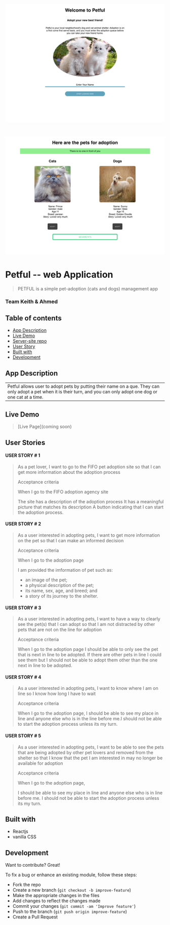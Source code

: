 
# ![WebApp](https://github.com/thinkful-ei-firefly/petful-client-keith-ahmed/blob/master/images/landingPage.png?raw=true)

# ![WebApp](https://github.com/thinkful-ei-firefly/petful-client-keith-ahmed/blob/master/images/adoptPage.png?raw=true)

# Petful -- web Application

> PETFUL is a simple pet-adoption (cats and dogs) management app
### Team Keith & Ahmed
## Table of contents

- [App Description](#app-description)
- [Live Demo](#live-demo)
- [Server-site repo](https://github.com/thinkful-ei-firefly/petful-server-keith-ahmed)
- [User Story](#user-story)
- [Built with](#build-with)
- [Development](#development)




## App Description

<table>
<tr>
<td>
  Petful allows user to adopt pets by putting their name on a que. They can only adopt a pet when it is their turn, and you can only adopt one dog or one cat at a time.
</td>
</tr>
</table>

## Live Demo

> [Live Page](coming soon)


## User Stories

#### USER STORY # 1
> As a pet lover, I want to go to the FIFO pet adoption site so that I can get more information about the adoption process
>
> Acceptance criteria
>
> When I go to the FIFO adoption agency site
>
> The site has a description of the adoption process It has a meaningful picture that matches its description A button indicating that I can start the adoption process.

#### USER STORY # 2
>As a user interested in adopting pets, I want to get more information on the pet so that I can make an informed decision
>
>Acceptance criteria
>
>When I go to the adoption page 
>
>I am provided the imformation of pet such as:
>* an image of the pet;
>* a physical description of the pet;
>* its name, sex, age, and breed; and
>* a story of its journey to the shelter.

#### USER STORY # 3

>As a user interested in adopting pets, I want to have a way to clearly see the pet(s) that I can adopt so that I am not distracted by other pets that are not on the line for adoption
>
>Acceptance criteria
>
>When I go to the adoption page I should be able to only see the pet that is next in line to be adopted. If there are other pets in line I could see them but I should not be able to adopt them other than the one next in line to be adopted.

####  USER STORY # 4

>As a user interested in adopting pets, I want to know where I am on line so I know how long I have to wait
>
>Acceptance criteria
>
>When I go to the adoption page, I should be able to see my place in line and anyone else who is in the line before me.I should not be able to start the adoption process unless its my turn.

#### USER STORY # 5

>As a user interested in adopting pets, I want to be able to see the pets that are being adopted by other pet lovers and removed from the shelter so that I know that the pet I am interested in may no longer be available for adoption
>
>Acceptance criteria
>
>When I go to the adoption page, 
>
>I should be able to see my place in line and anyone else who is in line before me. I should not be able to start the adoption process unless its my turn.


## Built with

- Reactjs
- vanilla CSS


## Development

Want to contribute? Great!

To fix a bug or enhance an existing module, follow these steps:

- Fork the repo
- Create a new branch (`git checkout -b improve-feature`)
- Make the appropriate changes in the files
- Add changes to reflect the changes made
- Commit your changes (`git commit -am 'Improve feature'`)
- Push to the branch (`git push origin improve-feature`)
- Create a Pull Request